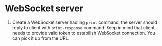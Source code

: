 # WebSocket server

1. Create a WebSocket server hadling `print` command, the server should reply to client with `print-response` command.
Keep in mind that client needs to provide valid token to estabilish WebSocket connection. You can pick it up from the URL.
